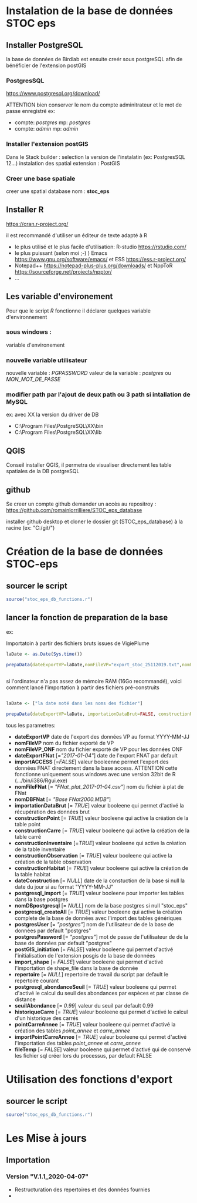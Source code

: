 

# Instalation de la base de données STOC eps


## Installer PostgreSQL

la base de données de Birdlab est ensuite creér sous postgreSQL afin
de bénéficier de l'extension postGIS

### PostgresSQL
https://www.postgresql.org/download/

ATTENTION bien conserver le nom du compte adminitrateur et le
mot de passe enregistré 
ex: 
 - compte: _postgres_ mp: _postgres_
 - compte: _admin_  mp: _admin_


### Installer l'extension postGIS
Dans le Stack builder :
selection la version de l'instalatin (ex: PostgresSQL 12...)
instalation des spatial extension : PostGIS

### Creer une base spatiale

creer une spatial database
nom : __stoc_eps__

## Installer R 
https://cran.r-project.org/

il est recommandé d'utiliser un éditeur de texte adapté à R 
 - le plus utilisé et le plus facile d'utilisation: R-studio https://rstudio.com/
 - le plus puissant (selon moi ;-) ) Emacs https://www.gnu.org/software/emacs/ et ESS https://ess.r-project.org/
 - Notepad++ https://notepad-plus-plus.org/downloads/ et NppToR https://sourceforge.net/projects/npptor/
 - ...
 
 




## Les variable d'environement 
Pour que le script _R_ fonctionne il déclarer quelques variable
d'environnement

### sous windows : 
variable d'environement 
### nouvelle variable utilisateur
nouvelle variable : _PGPASSWORD_ valeur de la variable : _postgres_ ou _MON_MOT_DE_PASSE_
###	modifier path par l'ajout de deux path ou 3 path si intallation de MySQL
ex: avec XX la version du driver de DB
 - C:\Program Files\PostgreSQL\XX\bin
 - C:\Program Files\PostgreSQL\XX\lib



## QGIS
Conseil installer QGIS, il permetra de visualiser directement les
table spatiales de la DB postgreSQL



## github
Se creer un compte github
demander un accès au repositroy :
https://github.com/romainlorrilliere/STOC_eps_database

installer github desktop 
 et cloner le dossier git (STOC_eps_database) à la racine (ex: "C:/git/")





# Création de la base de données STOC-eps

## sourcer le script
```R
source("stoc_eps_db_functions.r")
```

 
 
 
## lancer la fonction de preparation de la base

ex: 

Importatoin à partir des fichiers bruts issues de VigiePlume


```R
laDate <- as.Date(Sys.time())

prepaData(dateExportVP=laDate,nomFileVP="export_stoc_25112019.txt",nomFileVP_ONF="export_stoc_onf_03122019.txt",dateExportFNat="2017-01-04", importACCESS=FALSE, nomFileFNat="FNat_plat_2017-01-04.csv", importationDataBrut=TRUE, constructionPoint=TRUE,constructionCarre=TRUE, constructionInventaire=TRUE,constructionObservation = TRUE, constructionHabitat = TRUE,dateConstruction=NULL,postgresql_import=TRUE,nomDBpostgresql=NULL,postgresql_createAll=TRUE,postgresUser="posgres", postgresPassword="postgres",postGIS_initiation=TRUE,import_shape=FALSE,repertoire=NULL, postgresql_abondanceSeuil=TRUE,seuilAbondance = .99, historiqueCarre=TRUE, pointCarreAnnee=TRUE,importPointCarreAnnee=TRUE,fileTemp=FALSE)
	
```



si l'ordinateur n'a pas assez de mémoire RAM (16Go recommandé), voici
comment lancé l'importation à partir des fichiers pré-construits
```R

laDate <- ["la date noté dans les noms des fichier"]

prepaData(dateExportVP=laDate, importationDataBrut=FALSE, constructionPoint=FALSE,constructionCarre=FALSE, constructionInventaire=FALSE,constructionObservation = FALSE, constructionHabitat = FALSE,dateConstruction=NULL,postgresql_import=TRUE,nomDBpostgresql=NULL,postgresql_createAll=TRUE,postgresUser="postgres", postgresPassword="postgres",postGIS_initiation=TRUE,import_shape=FALSE,repertoire=NULL, postgresql_abondanceSeuil=TRUE,seuilAbondance = .99, historiqueCarre=TRUE, pointCarreAnnee=TRUE,importPointCarreAnnee=TRUE,fileTemp=FALSE)

```

tous les parametres: 

- __dateExportVP__ date de l'export des données VP au format YYYY-MM-JJ
- __nomFileVP__ nom du fichier exporté de VP
- __nomFileVP_ONF__ nom du fichier exporté de VP pour les données ONF
- __dateExportFNat__ [=_"2017-01-04"_] date de l'export FNAT par default
- __importACCESS__ [=_FALSE_] valeur booleenne permet l'export des données FNAT directement dans la base access. ATTENTION cette fonctionne uniquement sous windows avec une version 32bit de R (.../bin/i386/Rgui.exe)
- __nomFileFNat__ [= _"FNat_plat_2017-01-04.csv"_] nom du fichier à plat de FNat
- __nomDBFNat__ [= _"Base FNat2000.MDB"_]
- __importationDataBrut__ [= _TRUE_] valeur booleene qui permet d'activé la récupération des données brut
- __constructionPoint__ [= _TRUE_] valeur booleene qui active la création de la table point
- __constructionCarre__ [= _TRUE_] valeur booleene qui active la création de la table carré
- __constructionInventaire__ [=_TRUE_] valeur booleene qui active la création de la table inventaire
- __constructionObservation__ [= _TRUE_] valeur booleene qui active la création de la table observation
- __constructionHabitat__ [= _TRUE_] valeur booleene qui active la création de la table habitat
- __dateConstruction__ [= _NULL_] date de la constuction de la base si null la date du jour si au format "YYYY-MM-JJ"
- __postgresql_import__ [= _TRUE_]  valeur booleene pour importer les tables dans la base postgres
- __nomDBpostgresql__ [= _NULL_] nom de la base postgres si null "stoc_eps"
- __postgresql_createAll__ [= _TRUE_] valeur booleene qui active la création complete de la base de données avec l'import des tables génériques
- __postgresUser__ [= _"postgres"_] nom de l'utilisateur de de la base de données par default "postgres"
- __postgresPassword__ [= _"postgres"_] mot de passe de l'utilisateur de de la base de données par default "postgres"
- __postGIS_initiation__ [= _FALSE_] valeur booleene qui permet d'activé l'initialisation de l'extension posgis de la base de données
- __import_shape__ [= _FALSE_] valeur booleene qui permet d'activé l'importation de shape_file dans la base de donnée
- __repertoire__ [= _NULL_] repertoire de travail du script par default le repertoire courant
- __postgresql_abondanceSeuil__ [= _TRUE_] valeur booleene qui permet d'activé le calcul du seuil des abondances par espèces et par classe de distance
- __seuilAbondance__ [= _0.99_] valeur du seuil par default 0.99
- __historiqueCarre__ [= _TRUE_]  valeur booleene qui permet d'activé le calcul d'un historique des carrés
- __pointCarreAnnee__ [= _TRUE_] valeur booleene qui permet d'activé la création des tables _point\_annee_ et _carre\_annee_
- __importPointCarreAnnee__ [= _TRUE_]  valeur booleene qui permet d'activé l'importation des tables _point\_annee_ et _carre\_annee_
- __fileTemp__ [= _FALSE_]  valeur booleene qui permet d'activé qui de conservé les fichier sql créer lors du processus, par default FALSE




# Utilisation des fonctions d'export


## sourcer le script
```R
source("stoc_eps_db_functions.r")
```



# Les Mise à jours

## Importation 
  
### Version "V.1.1_2020-04-07"

- Restructuration des repertoires et des données fournies
- 



 
